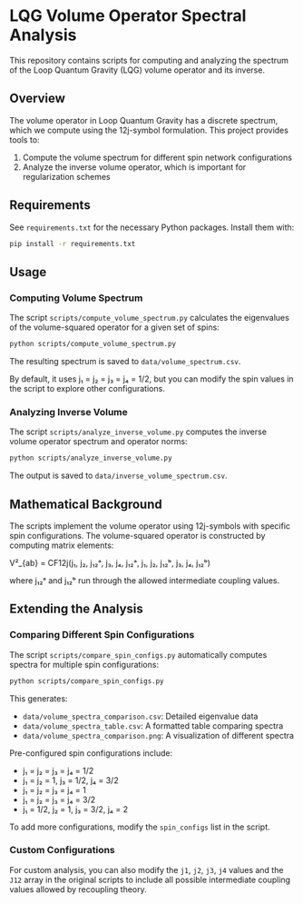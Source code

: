 # LQG Volume Operator Spectral Analysis

This repository contains scripts for computing and analyzing the spectrum of the Loop Quantum Gravity (LQG) volume operator and its inverse.

## Overview

The volume operator in Loop Quantum Gravity has a discrete spectrum, which we compute using the 12j-symbol formulation. This project provides tools to:

1. Compute the volume spectrum for different spin network configurations
2. Analyze the inverse volume operator, which is important for regularization schemes

## Requirements

See `requirements.txt` for the necessary Python packages. Install them with:

```bash
pip install -r requirements.txt
```

## Usage

### Computing Volume Spectrum

The script `scripts/compute_volume_spectrum.py` calculates the eigenvalues of the volume-squared operator for a given set of spins:

```bash
python scripts/compute_volume_spectrum.py
```

The resulting spectrum is saved to `data/volume_spectrum.csv`.

By default, it uses j₁ = j₂ = j₃ = j₄ = 1/2, but you can modify the spin values in the script to explore other configurations.

### Analyzing Inverse Volume

The script `scripts/analyze_inverse_volume.py` computes the inverse volume operator spectrum and operator norms:

```bash
python scripts/analyze_inverse_volume.py
```

The output is saved to `data/inverse_volume_spectrum.csv`.

## Mathematical Background

The scripts implement the volume operator using 12j-symbols with specific spin configurations. The volume-squared operator is constructed by computing matrix elements:

V²_{ab} = CF12j(j₁, j₂, j₁₂ᵃ, j₃, j₄, j₁₂ᵃ, j₁, j₂, j₁₂ᵇ, j₃, j₄, j₁₂ᵇ)

where j₁₂ᵃ and j₁₂ᵇ run through the allowed intermediate coupling values.

## Extending the Analysis

### Comparing Different Spin Configurations

The script `scripts/compare_spin_configs.py` automatically computes spectra for multiple spin configurations:

```bash
python scripts/compare_spin_configs.py
```

This generates:
- `data/volume_spectra_comparison.csv`: Detailed eigenvalue data
- `data/volume_spectra_table.csv`: A formatted table comparing spectra
- `data/volume_spectra_comparison.png`: A visualization of different spectra

Pre-configured spin configurations include:
- j₁ = j₂ = j₃ = j₄ = 1/2
- j₁ = j₂ = 1, j₃ = 1/2, j₄ = 3/2
- j₁ = j₂ = j₃ = j₄ = 1
- j₁ = j₂ = j₃ = j₄ = 3/2
- j₁ = 1/2, j₂ = 1, j₃ = 3/2, j₄ = 2

To add more configurations, modify the `spin_configs` list in the script.

### Custom Configurations

For custom analysis, you can also modify the `j1`, `j2`, `j3`, `j4` values and the `J12` array in the original scripts to include all possible intermediate coupling values allowed by recoupling theory.
